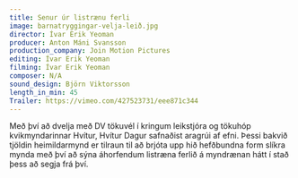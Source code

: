 ```yaml
---
title: Senur úr listrænu ferli
image: barnatryggingar-velja-leið.jpg
director: Ívar Erik Yeoman
producer: Anton Máni Svansson
production_company: Join Motion Pictures
editing: Ívar Erik Yeoman
filming: Ívar Erik Yeoman
composer: N/A
sound_design: Björn Viktorsson
length_in_min: 45
Trailer: https://vimeo.com/427523731/eee871c344
---
```

Með því að dvelja með DV tökuvél í kringum leikstjóra og tökuhóp kvikmyndarinnar Hvítur, Hvítur Dagur safnaðist aragrúi af efni. Þessi bakvið tjöldin heimildarmynd er tilraun til að brjóta upp hið hefðbundna form slíkra mynda með því að sýna áhorfendum listræna ferlið á myndrænan hátt í stað þess að segja frá því.